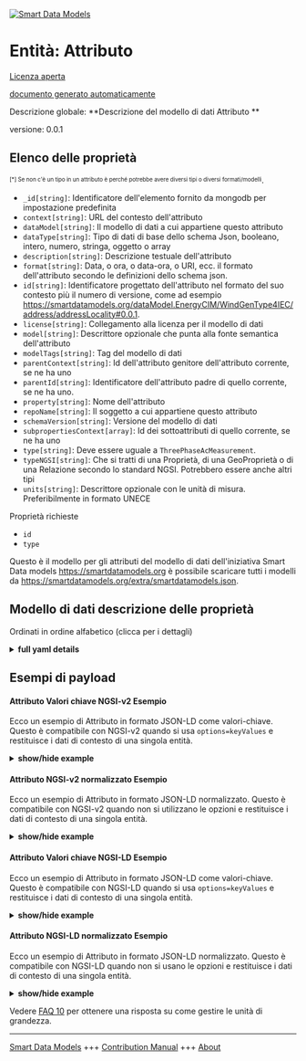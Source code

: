 <!-- 10-Header -->  
[![Smart Data Models](https://smartdatamodels.org/wp-content/uploads/2022/01/SmartDataModels_logo.png "Logo")](https://smartdatamodels.org)  
Entità: Attributo  
=================<!-- /10-Header -->  
<!-- 15-License -->  
[Licenza aperta](https://github.com/smart-data-models//dataModel.SmartDataModels/blob/master/Attribute/LICENSE.md)  
[documento generato automaticamente](https://docs.google.com/presentation/d/e/2PACX-1vTs-Ng5dIAwkg91oTTUdt8ua7woBXhPnwavZ0FxgR8BsAI_Ek3C5q97Nd94HS8KhP-r_quD4H0fgyt3/pub?start=false&loop=false&delayms=3000#slide=id.gb715ace035_0_60)  
<!-- /15-License -->  
<!-- 20-Description -->  
Descrizione globale: **Descrizione del modello di dati Attributo **  
versione: 0.0.1  
<!-- /20-Description -->  
<!-- 30-PropertiesList -->  

## Elenco delle proprietà  

<sup><sub>[*] Se non c'è un tipo in un attributo è perché potrebbe avere diversi tipi o diversi formati/modelli</sub></sup>.  
- `_id[string]`: Identificatore dell'elemento fornito da mongodb per impostazione predefinita  - `context[string]`: URL del contesto dell'attributo  - `dataModel[string]`: Il modello di dati a cui appartiene questo attributo  - `dataType[string]`: Tipo di dati di base dello schema Json, booleano, intero, numero, stringa, oggetto o array  - `description[string]`: Descrizione testuale dell'attributo  - `format[string]`: Data, o ora, o data-ora, o URI, ecc. il formato dell'attributo secondo le definizioni dello schema json.  - `id[string]`: Identificatore progettato dell'attributo nel formato del suo contesto più il numero di versione, come ad esempio https://smartdatamodels.org/dataModel.EnergyCIM/WindGenType4IEC/address/addressLocality#0.0.1.  - `license[string]`: Collegamento alla licenza per il modello di dati  - `model[string]`: Descrittore opzionale che punta alla fonte semantica dell'attributo  - `modelTags[string]`: Tag del modello di dati  - `parentContext[string]`: Id dell'attributo genitore dell'attributo corrente, se ne ha uno  - `parentId[string]`: Identificatore dell'attributo padre di quello corrente, se ne ha uno.  - `property[string]`: Nome dell'attributo  - `repoName[string]`: Il soggetto a cui appartiene questo attributo  - `schemaVersion[string]`: Versione del modello di dati  - `subpropertiesContext[array]`: Id dei sottoattributi di quello corrente, se ne ha uno  - `type[string]`: Deve essere uguale a `ThreePhaseAcMeasurement`.  - `typeNGSI[string]`: Che si tratti di una Proprietà, di una GeoProprietà o di una Relazione secondo lo standard NGSI. Potrebbero essere anche altri tipi  - `units[string]`: Descrittore opzionale con le unità di misura. Preferibilmente in formato UNECE  <!-- /30-PropertiesList -->  
<!-- 35-RequiredProperties -->  
Proprietà richieste  
- `id`  - `type`  <!-- /35-RequiredProperties -->  
<!-- 40-NotesYaml -->  
Questo è il modello per gli attributi del modello di dati dell'iniziativa Smart Data models https://smartdatamodels.org è possibile scaricare tutti i modelli da https://smartdatamodels.org/extra/smartdatamodels.json.  
<!-- /40-NotesYaml -->  
<!-- 50-DataModelHeader -->  
## Modello di dati descrizione delle proprietà  
Ordinati in ordine alfabetico (clicca per i dettagli)  
<!-- /50-DataModelHeader -->  
<!-- 60-ModelYaml -->  
<details><summary><strong>full yaml details</strong></summary>    
```yaml  
Attribute:    
  description: 'Description of the data model Attribute '    
  properties:    
    _id:    
      description: Identifier of the item given from mongodb by default    
      type: string    
      x-ngsi:    
        type: Property    
    context:    
      description: Context url of the attribute    
      type: string    
      x-ngsi:    
        type: Property    
    dataModel:    
      description: The data model this attribute belongs to    
      type: string    
      x-ngsi:    
        type: Property    
    dataType:    
      description: 'Json schema basic data type, boolean, integer, number, string, object or array'    
      type: string    
      x-ngsi:    
        type: Property    
    description:    
      description: Textual description of the attribute    
      type: string    
      x-ngsi:    
        type: Property    
    format:    
      description: 'Either date, or time, or date-time, or URI, etc the format of the attribute according to the definitions in json schema'    
      type: string    
      x-ngsi:    
        type: Property    
    id:    
      description: "Designed identifier of the attribute in the format of its context plus the version number, such as https://smartdatamodels.org/dataModel.EnergyCIM/WindGenType4IEC/address/addressLocality#0.0.1"    
      type: string    
      x-ngsi:    
        type: Property    
    license:    
      description: Link to the license for the data model    
      type: string    
      x-ngsi:    
        type: Property    
    model:    
      description: Optional descriptor pointing to the semantic source of the attribute    
      type: string    
      x-ngsi:    
        type: Property    
    modelTags:    
      description: Tags of the data model    
      type: string    
      x-ngsi:    
        type: Property    
    parentContext:    
      description: Id of the parent attribute of the current one if it has any    
      type: string    
      x-ngsi:    
        type: Property    
    parentId:    
      description: Identifier of the parent attribute of the current one if it has any    
      type: string    
      x-ngsi:    
        type: Property    
    property:    
      description: Name of the attribute    
      type: string    
      x-ngsi:    
        type: Property    
    repoName:    
      description: The subject this attribute belongs to    
      type: string    
      x-ngsi:    
        type: Property    
    schemaVersion:    
      description: Version of the data model    
      type: string    
      x-ngsi:    
        type: Property    
    subpropertiesContext:    
      description: Id of the subattributes of the current one if it has any    
      items:    
        description: Every id of the subattributes of the current one if it has any    
        type: string    
        x-ngsi:    
          type: Property    
      type: array    
      x-ngsi:    
        type: Property    
    type:    
      description: It must be equal to `ThreePhaseAcMeasurement`.    
      enum:    
        - Attribute    
      type: string    
      x-ngsi:    
        type: Property    
    typeNGSI:    
      description: 'Whether it is a Property, GeoProperty, or Relationship according to the NGSI standard. Other types could be as well'    
      type: string    
      x-ngsi:    
        type: Property    
    units:    
      description: Optional descriptor with the units. Preferably in UNECE format    
      type: string    
      x-ngsi:    
        type: Property    
  required:    
    - id    
    - type    
  type: object    
  x-derived-from: ""    
  x-disclaimer: 'Redistribution and use in source and binary forms, with or without modification, are permitted  provided that the license conditions are met. Copyleft (c) 2024 Contributors to Smart Data Models Program'    
  x-license-url: https://github.com/smart-data-models/dataModel.SmartDataModels/blob/master/Attribute/LICENSE.md    
  x-model-schema: https://smart-data-models.github.io/dataModel.SmartDataModels/Attribute/schema.json    
  x-model-tags: ""    
  x-version: 0.0.1    
```  
</details>    
<!-- /60-ModelYaml -->  
<!-- 70-MiddleNotes -->  
<!-- /70-MiddleNotes -->  
<!-- 80-Examples -->  
## Esempi di payload  
#### Attributo Valori chiave NGSI-v2 Esempio  
Ecco un esempio di Attributo in formato JSON-LD come valori-chiave. Questo è compatibile con NGSI-v2 quando si usa `options=keyValues` e restituisce i dati di contesto di una singola entità.  
<details><summary><strong>show/hide example</strong></summary>    
```json  
{  
  "_id": "6557985a8f4f3ce5fd4e87df",  
  "id": "https://smartdatamodels.org/dataModel.Hl7/Account/_valueDate/extension#0.0.1",  
  "type": "Attribute",  
  "parentContext": "https://smartdatamodels.org/dataModel.Hl7/_valueDate",  
  "parentId": "https://smartdatamodels.org/dataModel.Hl7/Account/_valueDate#0.0.1",  
  "context": "https://smartdatamodels.org/dataModel.Hl7/extension",  
  "property": "extension",  
  "dataModel": "Account",  
  "repoName": "dataModel.Hl7",  
  "modelTags": "HL7",  
  "license": "https://github.com/smart-data-models/dataModel.Hl7/blob/master/Account/LICENSE.md",  
  "schemaVersion": "0.0.1",  
  "dataType": "array",  
  "description": "May be used to represent additional information that is not part of the basic definition of the element. To make the use of extensions safe and manageable, there is a strict set of governance  applied to the definition and use of extensions. Though any implementer can define an extension, there is a set of requirements that SHALL be met as part of the definition of the extension"  
}  
```  
</details>  
#### Attributo NGSI-v2 normalizzato Esempio  
Ecco un esempio di Attributo in formato JSON-LD normalizzato. Questo è compatibile con NGSI-v2 quando non si utilizzano le opzioni e restituisce i dati di contesto di una singola entità.  
<details><summary><strong>show/hide example</strong></summary>    
```json  
{  
  "id": "https://smartdatamodels.org/dataModel.Hl7/Account/_valueDate/extension#0.0.1",  
  "type": "Attribute",  
  "_id": {  
    "type": "Text",  
    "value": "6557985a8f4f3ce5fd4e87df"  
  },  
  "parentContext": {  
    "type": "Text",  
    "value": "https://smartdatamodels.org/dataModel.Hl7/_valueDate"  
  },  
  "parentId": {  
    "type": "Text",  
    "value": "https://smartdatamodels.org/dataModel.Hl7/Account/_valueDate#0.0.1"  
  },  
  "context": {  
    "type": "Text",  
    "value": "https://smartdatamodels.org/dataModel.Hl7/extension"  
  },  
  "property": {  
    "type": "Text",  
    "value": "extension"  
  },  
  "dataModel": {  
    "type": "Text",  
    "value": "Account"  
  },  
  "repoName": {  
    "type": "Text",  
    "value": "dataModel.Hl7"  
  },  
  "modelTags": {  
    "type": "Text",  
    "value": "HL7"  
  },  
  "license": {  
    "type": "Text",  
    "value": "https://github.com/smart-data-models/dataModel.Hl7/blob/master/Account/LICENSE.md"  
  },  
  "schemaVersion": {  
    "type": "Text",  
    "value": "0.0.1"  
  },  
  "dataType": {  
    "type": "Text",  
    "value": "array"  
  },  
  "description": {  
    "type": "Text",  
    "value": "May be used to represent additional information that is not part of the basic definition of the element. To make the use of extensions safe and manageable, there is a strict set of governance  applied to the definition and use of extensions. Though any implementer can define an extension, there is a set of requirements that SHALL be met as part of the definition of the extension"  
  }  
}  
```  
</details>  
#### Attributo Valori chiave NGSI-LD Esempio  
Ecco un esempio di Attributo in formato JSON-LD come valori-chiave. Questo è compatibile con NGSI-LD quando si usa `options=keyValues` e restituisce i dati di contesto di una singola entità.  
<details><summary><strong>show/hide example</strong></summary>    
```json  
{  
  "_id": "6557985a8f4f3ce5fd4e87df",  
  "id": "https://smartdatamodels.org/dataModel.Hl7/Account/_valueDate/extension#0.0.1",  
  "type": "Attribute",  
  "parentContext": "https://smartdatamodels.org/dataModel.Hl7/_valueDate",  
  "parentId": "https://smartdatamodels.org/dataModel.Hl7/Account/_valueDate#0.0.1",  
  "context": "https://smartdatamodels.org/dataModel.Hl7/extension",  
  "property": "extension",  
  "dataModel": "Account",  
  "repoName": "dataModel.Hl7",  
  "modelTags": "HL7",  
  "license": "https://github.com/smart-data-models/dataModel.Hl7/blob/master/Account/LICENSE.md",  
  "schemaVersion": "0.0.1",  
  "dataType": "array",  
  "description": "May be used to represent additional information that is not part of the basic definition of the element. To make the use of extensions safe and manageable, there is a strict set of governance  applied to the definition and use of extensions. Though any implementer can define an extension, there is a set of requirements that SHALL be met as part of the definition of the extension",  
  "@context": [  
    "https://raw.githubusercontent.com/smart-data-models/dataModel.SmartDataModels/refs/heads/master/context.jsonld"  
  ]  
}  
```  
</details>  
#### Attributo NGSI-LD normalizzato Esempio  
Ecco un esempio di Attributo in formato JSON-LD normalizzato. Questo è compatibile con NGSI-LD quando non si usano le opzioni e restituisce i dati di contesto di una singola entità.  
<details><summary><strong>show/hide example</strong></summary>    
```json  
{  
  "id": "urn:ngsild:https://smartdatamodels.org/dataModel.Hl7/Account/_valueDate/extension#0.0.1",  
  "type": "Attribute",  
  "_id": {  
    "type": "Property",  
    "value": "6557985a8f4f3ce5fd4e87df"  
  },  
  "parentContext": {  
    "type": "Property",  
    "value": "https://smartdatamodels.org/dataModel.Hl7/_valueDate"  
  },  
  "parentId": {  
    "type": "Property",  
    "value": "https://smartdatamodels.org/dataModel.Hl7/Account/_valueDate#0.0.1"  
  },  
  "context": {  
    "type": "Property",  
    "value": "https://smartdatamodels.org/dataModel.Hl7/extension"  
  },  
  "property": {  
    "type": "Property",  
    "value": "extension"  
  },  
  "dataModel": {  
    "type": "Property",  
    "value": "Account"  
  },  
  "repoName": {  
    "type": "Property",  
    "value": "dataModel.Hl7"  
  },  
  "modelTags": {  
    "type": "Property",  
    "value": "HL7"  
  },  
  "license": {  
    "type": "Property",  
    "value": "https://github.com/smart-data-models/dataModel.Hl7/blob/master/Account/LICENSE.md"  
  },  
  "schemaVersion": {  
    "type": "Property",  
    "value": "0.0.1"  
  },  
  "dataType": {  
    "type": "Property",  
    "value": "array"  
  },  
  "description": {  
    "type": "Property",  
    "value": "May be used to represent additional information that is not part of the basic definition of the element. To make the use of extensions safe and manageable, there is a strict set of governance  applied to the definition and use of extensions. Though any implementer can define an extension, there is a set of requirements that SHALL be met as part of the definition of the extension"  
  },  
  "@context": [  
    "https://raw.githubusercontent.com/smart-data-models/dataModel.SmartDataModels/refs/heads/master/context.jsonld"  
  ]  
}  
```  
</details><!-- /80-Examples -->  
<!-- 90-FooterNotes -->  
<!-- /90-FooterNotes -->  
<!-- 95-Units -->  
Vedere [FAQ 10](https://smartdatamodels.org/index.php/faqs/) per ottenere una risposta su come gestire le unità di grandezza.  
<!-- /95-Units -->  
<!-- 97-LastFooter -->  
---  
[Smart Data Models](https://smartdatamodels.org) +++ [Contribution Manual](https://bit.ly/contribution_manual) +++ [About](https://bit.ly/Introduction_SDM)<!-- /97-LastFooter -->  
